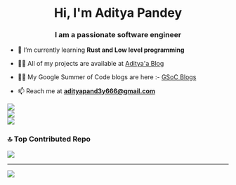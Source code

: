 <h1 align="center">Hi, I'm Aditya Pandey</h1>
<h3 align="center">I am a passionate software engineer</h3>


- 🌱 I’m currently learning **Rust and Low level programming**

- 👨‍💻 All of my projects are available at [Aditya'a Blog](https://adityapandeycn.github.io/personalblog/pages/My%20Projects#My%20Projects)
- 👨‍💻 My Google Summer of Code blogs are here :- [GSoC Blogs](https://adityapandeycn.github.io/personalblog/)
- 📫 Reach me at  **adityapand3y666@gmail.com**




![](https://github-readme-stats.vercel.app/api?username=AdityaPandeyCN&theme=dark&hide_border=false&include_all_commits=false&count_private=false)<br/>
![](https://github-readme-streak-stats.herokuapp.com/?user=AdityaPandeyCN&theme=dark&hide_border=false)<br/>
![](https://github-readme-stats.vercel.app/api/top-langs/?username=AdityaPandeyCN&theme=dark&hide_border=false&include_all_commits=false&count_private=false&layout=compact)

### 🔝 Top Contributed Repo
![](https://github-contributor-stats.vercel.app/api?username=AdityaPandeyCN&limit=5&theme=dark&combine_all_yearly_contributions=true)

---
[![](https://visitcount.itsvg.in/api?id=AdityaPandeyCN&icon=0&color=0)](https://visitcount.itsvg.in)
